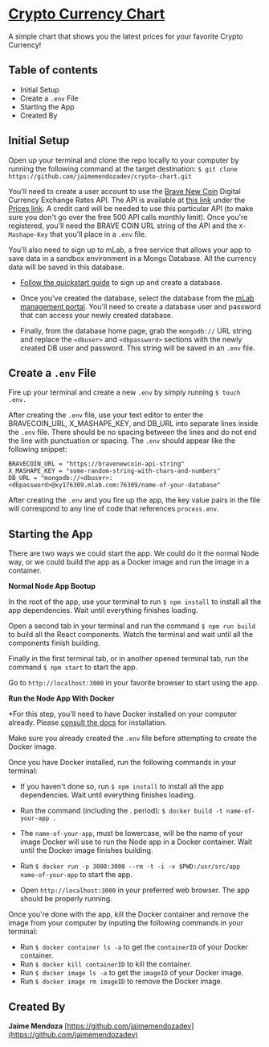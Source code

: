 # [Crypto Currency Chart](https://github.com/jaimemendozadev/crypto-chart)

A simple chart that shows you the latest prices for your favorite Crypto Currency!


## Table of contents

- Initial Setup
- Create a `.env` File
- Starting the App
- Created By

## Initial Setup

Open up your terminal and clone the repo locally to your computer by running the following command at the target destination: `$ git clone https://github.com/jaimemendozadev/crypto-chart.git`

You'll need to create a user account to use the [Brave New Coin](https://bravenewcoin.com/api/digital-currency-exchange-rates/) Digital Currency Exchange Rates API. The API is available at [this link](https://rapidapi.com/user/BraveNewCoin/package/Digital%20Currency%20Tickers) under the [Prices link](https://rapidapi.com/user/BraveNewCoin/package/Digital%20Currency%20Tickers/functions/Prices). A credit card will be needed to use this particular API (to make sure you don't go over the free 500 API calls monthly limit). Once you're registered, you'll need the BRAVE COIN URL string of the API and the `X-Mashape-Key` that you'll place in a `.env` file.

You'll also need to sign up to mLab, a free service that allows your app to save data in a sandbox environment in a Mongo Database. All the currency data will be saved in this database. 

- [Follow the quickstart guide](http://docs.mlab.com/) to sign up and create a database. 

- Once you've created the database, select the database from the [mLab management portal](http://docs.mlab.com/connecting/#users). You'll need to create a database user and password that can access your newly created database. 

- Finally, from the database home page, grab the `mongodb://` URL string and replace the `<dbuser>` and `<dbpassword>` sections with the newly created DB user and password. This string will be saved in an `.env` file.


## Create a `.env` File

Fire up your terminal and create a new `.env` by simply running `$ touch .env.`

After creating the `.env` file, use your text editor to enter the BRAVECOIN_URL, X_MASHAPE_KEY, and DB_URL into separate lines inside the `.env` file. There should be no spacing between the lines and do not end the line with punctuation or spacing. The `.env` should appear like the following snippet:

```
BRAVECOIN_URL = "https://bravenewcoin-api-string"
X_MASHAPE_KEY = "some-random-string-with-chars-and-numbers"
DB_URL = "mongodb://<dbuser>:<dbpassword>@xy176309.mlab.com:76309/name-of-your-database"
```

After creating the `.env` and you fire up the app, the key value pairs in the file will correspond to any line of code that references `process.env`.

## Starting the App

There are two ways we could start the app. We could do it the normal Node way, or we could build the app as a Docker image and run the image in a container.

<strong>Normal Node App Bootup</strong>

In the root of the app, use your terminal to run `$ npm install` to install all the app dependencies. Wait until everything finishes loading.

Open a second tab in your terminal and run the command `$ npm run build` to build all the React components. Watch the terminal and wait until all the components finish building.

Finally in the first terminal tab, or in another opened terminal tab, run the command `$ npm start` to start the app.

Go to `http://localhost:3000` in your favorite browser to start using the app. 


<strong>Run the Node App With Docker</strong>

*For this step, you'll need to have Docker installed on your computer already. Please [consult the docs](https://docs.docker.com/engine/installation/) for installation.

Make sure you already created the `.env` file before attempting to create the Docker image.

Once you have Docker installed, run the following commands in your terminal:


- If you haven't done so, run `$ npm install` to install all the app dependencies. Wait until everything finishes loading.

- Run the command (including the . period): `$ docker build -t name-of-your-app .` 

- The `name-of-your-app`, must be lowercase, will be the name of your image Docker will use to run the Node app in a Docker container. Wait until the Docker image finishes building.

- Run `$ docker run -p 3000:3000 --rm -t -i -v $PWD:/usr/src/app name-of-your-app` to start the app. 

- Open `http://localhost:3000` in your preferred web browser. The app should be properly running.

Once you're done with the app, kill the Docker container and remove the image from your computer by inputing the following commands in your terminal:

- Run `$ docker container ls -a` to get the `containerID` of your Docker container.
- Run `$ docker kill containerID` to kill the container.
- Run `$ docker image ls -a` to get the `imageID` of your Docker image.
- Run `$ docker image rm imageID` to remove the Docker image.

## Created By

**Jaime Mendoza**
[https://github.com/jaimemendozadev](https://github.com/jaimemendozadev)